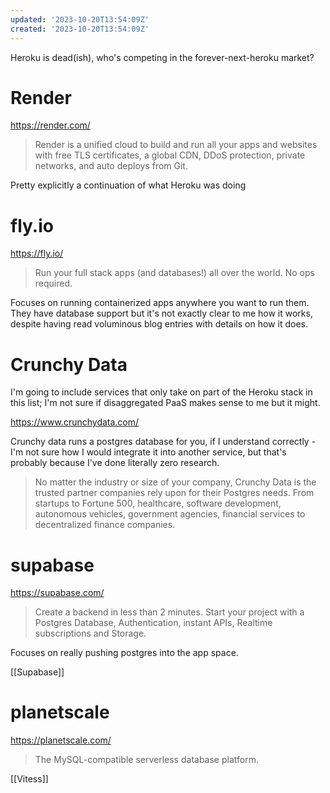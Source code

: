 ```yaml
---
updated: '2023-10-20T13:54:09Z'
created: '2023-10-20T13:54:09Z'
---
```

Heroku is dead(ish), who's competing in the forever-next-heroku market?

# Render

https://render.com/

> Render is a unified cloud to build and run all your apps and websites with free TLS certificates, a global CDN, DDoS protection, private networks, and auto deploys from Git.

Pretty explicitly a continuation of what Heroku was doing

# fly.io

https://fly.io/

> Run your full stack apps (and databases!) all over the world. No ops required.

Focuses on running containerized apps anywhere you want to run them. They have database support but it's not exactly clear to me how it works, despite having read voluminous blog entries with details on how it does.

# Crunchy Data

I'm going to include services that only take on part of the Heroku stack in this list; I'm not sure if disaggregated PaaS makes sense to me but it might.

https://www.crunchydata.com/

Crunchy data runs a postgres database for you, if I understand correctly - I'm not sure how I would integrate it into another service, but that's probably because I've done literally zero research.

> No matter the industry or size of your company, Crunchy Data is the trusted partner companies rely upon for their Postgres needs. From startups to Fortune 500, healthcare, software development, autonomous vehicles, government agencies, financial services to decentralized finance companies.

# supabase

https://supabase.com/

> Create a backend in less than 2 minutes. Start your project with a Postgres Database, Authentication, instant APIs, Realtime subscriptions and Storage.

Focuses on really pushing postgres into the app space.

[[Supabase]]

# planetscale

https://planetscale.com/

> The MySQL-compatible serverless database platform.

[[Vitess]]